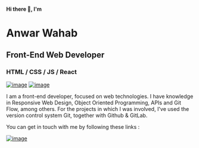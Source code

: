 #### Hi there 👋, I'm
# Anwar Wahab
## Front-End Web Developer
### HTML / CSS / JS / React
[![image](https://custom-icon-badges.demolab.com/badge/KL-MY-purple?style=for-the-badge&logo=location&logoColor=white)](https://www.google.com/maps/place/Kuala+Lumpur,+Federal+Territory+of+Kuala+Lumpur/@3.1388358,101.5221718,11z/data=!3m1!4b1!4m6!3m5!1s0x31cc362abd08e7d3:0x232e1ff540d86c99!8m2!3d3.1319197!4d101.6840589!16zL20vMDQ5ZDE?entry=ttu)
[![image](https://custom-icon-badges.herokuapp.com/badge/-Download%20Resume-F25278?style=for-the-badge&logo=download&logoColor=white)](http://mohammadahmadi.me/pdf/resume_mohammad_ahmadi.pdf)

I am a front-end developer, focused on web technologies. I have knowledge in Responsive Web Design, Object Oriented Programming, APIs and Git Flow, among others. For the projects in which I was involved, I've used the version control system Git, together with Github & GitLab.

You can get in touch with me by following these links : 

[![image](https://img.shields.io/badge/LinkedIn-0077B5?style=for-the-badge&logo=linkedin&logoColor=white)](https://www.linkedin.com/in/anwar-bin-abdul-wahab-223b7618b/)

